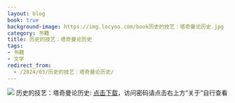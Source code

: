 ```yaml
---
layout: blog
book: true
background-image: https://img.locyoo.com/book历史的技艺：塔奇曼论历史.jpg
category: 书籍
title: 历史的技艺：塔奇曼论历史
tags:
- 书籍
- 文学
redirect_from:
  - /2024/03/历史的技艺：塔奇曼论历史/
---
```

![](https://img.locyoo.com/book历史的技艺：塔奇曼论历史.jpg)
历史的技艺：塔奇曼论历史: <a name = "ref1" href="https://url18.ctfile.com/f/50983618-1380049090-d8617a?p=3619">点击下载</a>，访问密码请点击右上方“关于”自行查看